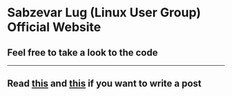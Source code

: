 # Sabzevar Lug (Linux User Group) Official Website
## Feel free to take a look to the code
----
Read [this](https://jekyllrb.com/docs/posts/) and [this](https://jekyllrb.com/docs/step-by-step/08-blogging/) if you want to write a post
----